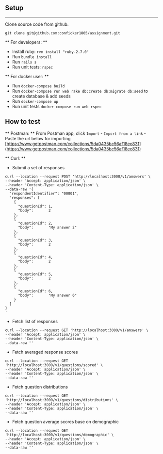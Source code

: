 ## Setup
----
Clone source code from github.

    git clone git@github.com:conficker1805/assignment.git

** For developers: **

* Install ruby: `rvm install "ruby-2.7.0"`
* Run `bundle install`
* Run `rails s`
* Run unit tests: `rspec`

** For docker user: **

* Run `docker-compose build`
* Run `docker-compose run web rake db:create db:migrate db:seed` to create database & add seeds
* Run `docker-compose up`
* Run unit tests `docker-compose run web rspec`

## How to test
** Postman: **
From Postman app, click `Import` - `Import from a link` - Paste the url below for importing
[https://www.getpostman.com/collections/5da0435bc56af18ec831](https://www.getpostman.com/collections/5da0435bc56af18ec831)

** Curl: **

* Submit a set of responses
```
curl --location --request POST 'http://localhost:3000/v1/answers' \
--header 'Accept: application/json' \
--header 'Content-Type: application/json' \
--data-raw '{
  "respondentIdentifier": "00001",
  "responses": [
    {
      "questionId": 1,
      "body":       2
    },
    {
      "questionId": 2,
      "body":       "My answer 2"
    },
    {
      "questionId": 3,
      "body":       2
    },
    {
      "questionId": 4,
      "body":       2
    },
    {
      "questionId": 5,
      "body":       2
    },
    {
      "questionId": 6,
      "body":       "My answer 6"
    }
  ]
}
'
```

* Fetch list of responses
```
curl --location --request GET 'http://localhost:3000/v1/answers' \
--header 'Accept: application/json' \
--header 'Content-Type: application/json' \
--data-raw ''
```

* Fetch averaged response scores
```
curl --location --request GET 'http://localhost:3000/v1/questions/scored' \
--header 'Accept: application/json' \
--header 'Content-Type: application/json' \
--data-raw ''
```

* Fetch question distributions
```
curl --location --request GET 'http://localhost:3000/v1/questions/distributions' \
--header 'Accept: application/json' \
--header 'Content-Type: application/json' \
--data-raw ''
```
* Fetch question average scores base on demographic
```
curl --location --request GET 'http://localhost:3000/v1/questions/demographic' \
--header 'Accept: application/json' \
--header 'Content-Type: application/json' \
--data-raw ''
```
